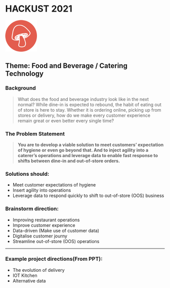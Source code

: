 # HACKUST 2021
<img src="/Media/icon.png" height="100px" width="100px" >

## **Theme**: Food and Beverage / Catering Technology

### Background

>What does the food and beverage industry look like in the next normal? While dine-in is expected to rebound, the habit of eating out of store is here to stay. Whether it is ordering online, picking up from stores or delivery, how do we make every customer experience remain great or even better every single time?

### The Problem Statement

>**You are to develop a viable solution to meet customers’ expectation of hygiene or even go beyond that. And to inject agility into a caterer’s operations and leverage data to enable fast response to shifts between dine-in and out-of-store orders.**

### Solutions should:
* Meet customer expectations of hygiene
* Insert agility into operations
* Leverage data to respond quickly to shift to out-of-store (OOS) business

### Brainstorm direction:
* Improving restaurant operations
* Improve customer experience
* Data-driven (Make use of customer data)
* Digitalise customer journy
* Streamline out-of-store (OOS) operations

---
### Example project directions(From PPT):
* The evolution of delivery
* IOT Kitchen
* Alternative data



